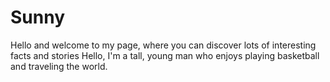 # Sunny
Hello and welcome to my page, where you can discover lots of interesting facts and stories
Hello, I'm a tall, young man who enjoys playing basketball and traveling the world.
